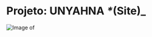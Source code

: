 # Projeto: **UNYAHNA** _*_(Site)_

![Image of](https://s.w.org/about/images/logos/wordpress-logo-stacked-rgb.png)